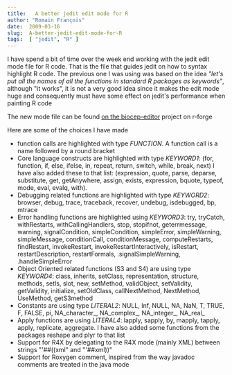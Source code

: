 ```yaml
---
title:   A better jedit edit mode for R
author: "Romain François"
date:  2009-03-16
slug:  A-better-jedit-edit-mode-for-R
tags:  [ "jedit", "R" ]
---
```

<div class="post-content">
<p>I have spend a bit of time over the week end working with the jedit edit mode file for R code. That is the file that guides jedit on how to syntax highlight R code. The previous one I was using was based on the idea <em>"let's put all the names of all the functions in standard R packages as keywords"</em>, although "it works", it is not a very good idea since it makes the edit mode huge and consequently must have some effect on jedit's performance when painting R code</p>

<p>The new mode file can be found <a href="http://r-forge.r-project.org/plugins/scmsvn/viewcvs.php/data/org.gjt.sp.jedit/jeditsettings/modes/?root=biocep-editor">on the biocep-editor</a> project on r-forge</p>

<p>Here are some of the choices I have made</p>

<ul>
<li>function calls are highlighted with type <em>FUNCTION</em>. A function call is a name followed by a round bracket</li>
<li>Core language constructs are highlighted with type <em>KEYWORD1</em>: (for, function, if, else, ifelse, in, repeat, return, switch, while, break, next) I have also added these to that list: (expression, quote, parse, deparse, substitute, get, getAnywhere, assign, exists, expression, bquote, typeof, mode, eval, evalq, with). </li>
<li>Debugging related functions are highlighted with type <em>KEYWORD2</em>: browser, debug, trace, traceback, recover, undebug, isdebugged, bp, mtrace</li>
<li>Error handling functions are highlighted using <em>KEYWORD3</em>: try, tryCatch, withRestarts, withCallingHandlers, stop, stopifnot, geterrmessage, warning, signalCondition, simpleCondition, simpleError, simpleWarning, simpleMessage, conditionCall, conditionMessage, computeRestarts, findRestart, invokeRestart, invokeRestartInteractively, isRestart, restartDescription, restartFormals, .signalSimpleWarning, .handleSimpleError
</li>
<li>Object Oriented related functions (S3 and S4) are using type <em>KEYWORD4</em>: class, inherits, setClass, representation, structure, methods, setIs, slot, new, setMethod, validObject, setValidity, getValidity, initialize, setOldClass, callNextMethod, NextMethod, UseMethod, getS3method</li>
<li>Constants are using type <em>LITERAL2</em>: NULL, Inf, NULL, NA, NaN, T, TRUE, F, FALSE, pi, NA_character_, NA_complex_, NA_integer_, NA_real_</li>
<li>Apply functions are using <em>LITERAL4</em>: lapply, sapply, by, mapply, tapply, apply, replicate, aggregate. I have also added some functions from the packages reshape and plyr to that list</li>
<li>Support for R4X by delegating to the R4X mode (mainly XML) between strings "'##((xml" and "'##xml))"</li>
<li>Support for Roxygen comment, inspired from the way javadoc comments are treated in the java mode</li>
</ul>
</div>
